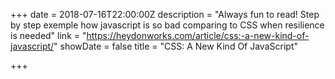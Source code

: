 +++
date = 2018-07-16T22:00:00Z
description = "Always fun to read! Step by step exemple how javascript is so bad comparing to CSS when resilience is needed"
link = "https://heydonworks.com/article/css:-a-new-kind-of-javascript/"
showDate = false
title = "CSS: A New Kind Of JavaScript"

+++
